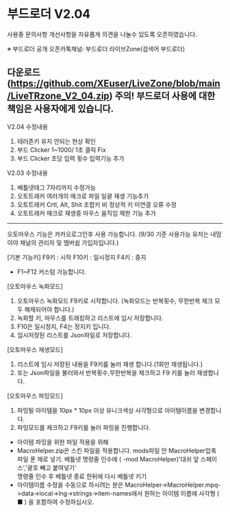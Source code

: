 # 부드로더 V2.04


사용중 문의사항 개선사항을 자유롭게 의견을 나눌수 있도록 오픈하였습니다.

※ 부드로더 공개 오픈카톡채널: 부드로더 라이브Zone(검색어 부드로더)


다운로드(https://github.com/XEuser/LiveZone/blob/main/LiveTRzone_V2_04.zip)
주의! 부드로더 사용에 대한 책임은 사용자에게 있습니다.
---------------------------------------------------------------------------------------
V2.04 수정내용
1. 테러존키 유지 안되는 현상 확인
2. 부드 Clicker 1~1000/ 1초 클릭 Fix
3. 부드 Clicker 초당 입력 횟수 입력기능 추가


V2.03 수정내용
1. 배틀넷태그 7자리까지 수정가능
2. 오토트래커 여러개의 매크로 파일 일괄 재생 기능추가
3. 오토트래커 Crtl, Alt, Shit 조합키 비 정상적 키 미연결 오류 수정
4. 오토트래커 매크로 재생중 마우스 움직임 제한 기능 추가
----------------------------------------------------------------------------------------


오토마우스 기능은 카카오로그인후 사용 가능합니다.
(9/30 기준 사용가능 유저는 내맘이야 채널의 관리자 및 멤버쉽 가입자입니다.)

[기본 기능키]
F9키  : 시작
F10키 : 일시정지
F4키  : 중지
* F1~F12 커스텀 가능합니다.

[오토마우스 녹화모드]
1. 오토마우스 녹화모드 F9키로 시작합니다.
   (녹화모드는 반복횟수, 무한반복 체크 모두 해제되어야 합니다.)
2. 녹화할 키, 마우스를 트래킹하고 리스트에 임시 저장합니다.
3. F10은 일시정지, F4는 정지키 입니다.
4. 임시저장된 리스트를 Json파일로 저장합니다.

[오토마우스 재생모드]
1. 리스트에 임시 저장된 내용을 F9키를 눌러 재생 합니다.(1회만 재생됩니다.)
2. 또는 Json파일을 불러와서 반복횟수,무한반복을 체크하고 F9 키를 눌러 재생합니다.

[오토마우스 파밍모드]
1. 파밍될 아이템을 10px * 10px 이상 유니크색상 사각형으로 아이템이름을 변경합니다.
2. 파밍모드를 체크하고 F9키를 눌러 파밍을 진행합니다.
* 아이템 파밍을 위한 파일 적용을 위해
* MacroHelper.zip은 스킨 파일을 적용합니다.
  mods파일 안 MacroHelper압축 파일 푼 채로 넣기.
  베틀넷 명령줄 인수에 ( -mod MacroHelper)'대쉬 앞 스페이스','괄호 빼고 붙여넣기'  
  명령줄 인수 후 베틀넷 종료 한뒤에 다시 베틀넷 키기
* 아이템이름 수정을 수동으로 하시려는 분은 MacroHelper->MacroHelper.mpq->data->local->lng->strings->item-names에서 원하는 아이템 이름에 사각형 ( ■ ) 을 포함하여 수정하십시오.
